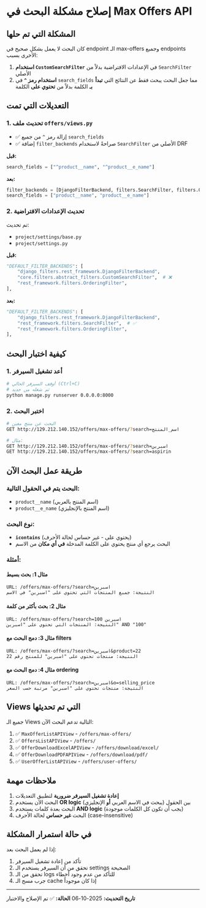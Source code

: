 # إصلاح مشكلة البحث في Max Offers API

## المشكلة التي تم حلها

كان البحث لا يعمل بشكل صحيح في endpoint الـ max-offers وجميع endpoints الأخرى بسبب:

1. **استخدام `CustomSearchFilter`** في الإعدادات الافتراضية بدلاً من `SearchFilter` الأصلي
2. **استخدام رمز `^`** في `search_fields` مما جعل البحث يبحث فقط عن النتائج التي **تبدأ بـ** الكلمة بدلاً من **تحتوي على** الكلمة

## التعديلات التي تمت

### 1. تحديث ملف `offers/views.py`
- ✅ إزالة رمز `^` من جميع `search_fields`
- ✅ إضافة `filter_backends` صراحةً لاستخدام `SearchFilter` الأصلي من DRF

**قبل:**
```python
search_fields = ["^product__name", "^product__e_name"]
```

**بعد:**
```python
filter_backends = [DjangoFilterBackend, filters.SearchFilter, filters.OrderingFilter]
search_fields = ["product__name", "product__e_name"]
```

### 2. تحديث الإعدادات الافتراضية
تم تحديث:
- `project/settings/base.py`
- `project/settings.py`

**قبل:**
```python
"DEFAULT_FILTER_BACKENDS": [
    "django_filters.rest_framework.DjangoFilterBackend",
    "core.filters.abstract_filters.CustomSearchFilter",  # ❌
    "rest_framework.filters.OrderingFilter",
],
```

**بعد:**
```python
"DEFAULT_FILTER_BACKENDS": [
    "django_filters.rest_framework.DjangoFilterBackend",
    "rest_framework.filters.SearchFilter",  # ✅
    "rest_framework.filters.OrderingFilter",
],
```

## كيفية اختبار البحث

### 1. أعد تشغيل السيرفر
```bash
# أوقف السيرفر الحالي (Ctrl+C)
# ثم شغله من جديد
python manage.py runserver 0.0.0.0:8000
```

### 2. اختبر البحث
```bash
# البحث عن منتج معين
GET http://129.212.140.152/offers/max-offers/?search=اسم_المنتج

# مثال:
GET http://129.212.140.152/offers/max-offers/?search=اسبرين
GET http://129.212.140.152/offers/max-offers/?search=aspirin
```

## طريقة عمل البحث الآن

### البحث يتم في الحقول التالية:
- `product__name` (اسم المنتج بالعربي)
- `product__e_name` (اسم المنتج بالإنجليزي)

### نوع البحث:
- **`icontains`** (يحتوي على - غير حساس لحالة الأحرف)
- البحث يرجع أي منتج يحتوي على الكلمة المدخلة **في أي مكان** من الاسم

### أمثلة:

#### مثال 1: بحث بسيط
```
URL: /offers/max-offers/?search=اسبرين
النتيجة: جميع المنتجات التي تحتوي على "اسبرين" في الاسم
```

#### مثال 2: بحث بأكثر من كلمة
```
URL: /offers/max-offers/?search=اسبرين 100
النتيجة: المنتجات التي تحتوي على "اسبرين" AND "100"
```

#### مثال 3: دمج البحث مع filters
```
URL: /offers/max-offers/?search=اسبرين&product=22
النتيجة: منتجات تحتوي على "اسبرين" للمنتج رقم 22
```

#### مثال 4: دمج البحث مع ordering
```
URL: /offers/max-offers/?search=اسبرين&o=selling_price
النتيجة: منتجات تحتوي على "اسبرين" مرتبة حسب السعر
```

## Views التي تم تحديثها

جميع الـ Views التالية تدعم البحث الآن:

1. ✅ `MaxOfferListAPIView` - `/offers/max-offers/`
2. ✅ `OffersListAPIView` - `/offers/`
3. ✅ `OfferDownloadExcelAPIView` - `/offers/download/excel/`
4. ✅ `OfferDownloadPDFAPIView` - `/offers/download/pdf/`
5. ✅ `UserOfferListAPIView` - `/offers/user-offers/`

## ملاحظات مهمة

1. **إعادة تشغيل السيرفر ضرورية** لتطبيق التعديلات
2. البحث الآن يستخدم **OR logic** بين الحقول (يبحث في الاسم العربي **أو** الإنجليزي)
3. البحث بعدة كلمات يستخدم **AND logic** (يجب أن تكون كل الكلمات موجودة)
4. البحث **غير حساس** لحالة الأحرف (case-insensitive)

## في حالة استمرار المشكلة

إذا لم يعمل البحث بعد:

1. تأكد من إعادة تشغيل السيرفر
2. تحقق من أن السيرفر يستخدم الـ settings الصحيحة
3. تحقق من الـ logs للتأكد من عدم وجود أخطاء
4. جرب مسح الـ cache إذا كان موجوداً

---

**تاريخ التحديث:** 2025-10-06
**الحالة:** ✅ تم الإصلاح والاختبار

